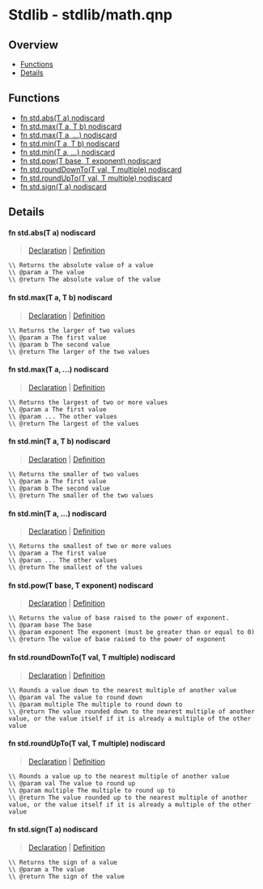 
# Stdlib - stdlib/math.qnp

## Overview
 - [Functions](#functions)
 - [Details](#details)


## Functions
 - [fn<T> std.abs(T a) nodiscard](#ref_a888d6b77a69edc63ed04ce47bdea11d)
 - [fn<T> std.max(T a, T b) nodiscard](#ref_589cdc5e408248395aa27a997c2c2a35)
 - [fn<T> std.max(T a, ...) nodiscard](#ref_68a81e36ca36227b720bdec1bac1349d)
 - [fn<T> std.min(T a, T b) nodiscard](#ref_188d9420976ab5fd9fd621ca6893a3d7)
 - [fn<T> std.min(T a, ...) nodiscard](#ref_2d47073c13327b4a0c488ce97397fc11)
 - [fn<T> std.pow(T base, T exponent) nodiscard](#ref_51ee682c4f39f3ad4cad92d1b9849176)
 - [fn<T> std.roundDownTo(T val, T multiple) nodiscard](#ref_97e393840853c3d2f74624f38f522fcd)
 - [fn<T> std.roundUpTo(T val, T multiple) nodiscard](#ref_d89f62ccc98e5116d4c71fcbdfab8c30)
 - [fn<T> std.sign(T a) nodiscard](#ref_d88da5e79c70fbccd92ecddc96633f59)

## Details
#### <a id="ref_a888d6b77a69edc63ed04ce47bdea11d"/>fn<T> std.abs(T a) nodiscard
> [Declaration](/stdlib/math.qnp?plain=1#L32) | [Definition](/stdlib/math.qnp?plain=1#L71)
```qinp
\\ Returns the absolute value of a value
\\ @param a The value
\\ @return The absolute value of the value
```
#### <a id="ref_589cdc5e408248395aa27a997c2c2a35"/>fn<T> std.max(T a, T b) nodiscard
> [Declaration](/stdlib/math.qnp?plain=1#L21) | [Definition](/stdlib/math.qnp?plain=1#L65)
```qinp
\\ Returns the larger of two values
\\ @param a The first value
\\ @param b The second value
\\ @return The larger of the two values
```
#### <a id="ref_68a81e36ca36227b720bdec1bac1349d"/>fn<T> std.max(T a, ...) nodiscard
> [Declaration](/stdlib/math.qnp?plain=1#L27) | [Definition](/stdlib/math.qnp?plain=1#L68)
```qinp
\\ Returns the largest of two or more values
\\ @param a The first value
\\ @param ... The other values
\\ @return The largest of the values
```
#### <a id="ref_188d9420976ab5fd9fd621ca6893a3d7"/>fn<T> std.min(T a, T b) nodiscard
> [Declaration](/stdlib/math.qnp?plain=1#L9) | [Definition](/stdlib/math.qnp?plain=1#L59)
```qinp
\\ Returns the smaller of two values
\\ @param a The first value
\\ @param b The second value
\\ @return The smaller of the two values
```
#### <a id="ref_2d47073c13327b4a0c488ce97397fc11"/>fn<T> std.min(T a, ...) nodiscard
> [Declaration](/stdlib/math.qnp?plain=1#L15) | [Definition](/stdlib/math.qnp?plain=1#L62)
```qinp
\\ Returns the smallest of two or more values
\\ @param a The first value
\\ @param ... The other values
\\ @return The smallest of the values
```
#### <a id="ref_51ee682c4f39f3ad4cad92d1b9849176"/>fn<T> std.pow(T base, T exponent) nodiscard
> [Declaration](/stdlib/math.qnp?plain=1#L43) | [Definition](/stdlib/math.qnp?plain=1#L77)
```qinp
\\ Returns the value of base raised to the power of exponent.
\\ @param base The base
\\ @param exponent The exponent (must be greater than or equal to 0)
\\ @return The value of base raised to the power of exponent
```
#### <a id="ref_97e393840853c3d2f74624f38f522fcd"/>fn<T> std.roundDownTo(T val, T multiple) nodiscard
> [Declaration](/stdlib/math.qnp?plain=1#L49) | [Definition](/stdlib/math.qnp?plain=1#L83)
```qinp
\\ Rounds a value down to the nearest multiple of another value
\\ @param val The value to round down
\\ @param multiple The multiple to round down to
\\ @return The value rounded down to the nearest multiple of another value, or the value itself if it is already a multiple of the other value
```
#### <a id="ref_d89f62ccc98e5116d4c71fcbdfab8c30"/>fn<T> std.roundUpTo(T val, T multiple) nodiscard
> [Declaration](/stdlib/math.qnp?plain=1#L55) | [Definition](/stdlib/math.qnp?plain=1#L86)
```qinp
\\ Rounds a value up to the nearest multiple of another value
\\ @param val The value to round up
\\ @param multiple The multiple to round up to
\\ @return The value rounded up to the nearest multiple of another value, or the value itself if it is already a multiple of the other value
```
#### <a id="ref_d88da5e79c70fbccd92ecddc96633f59"/>fn<T> std.sign(T a) nodiscard
> [Declaration](/stdlib/math.qnp?plain=1#L37) | [Definition](/stdlib/math.qnp?plain=1#L74)
```qinp
\\ Returns the sign of a value
\\ @param a The value
\\ @return The sign of the value
```

